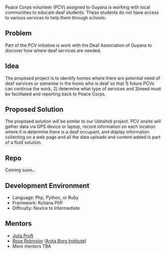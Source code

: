Peace Corps volunteer (PCV) assigned to Guyana is working with local communities to educate deaf students. These students do not have access to various services to help them through schools. 

## Problem
Part of the PCV initiative is work with the Deaf Association of Guyana to discover how where deaf services are needed. 

## Idea
The proposed project is to identify homes where there are potential need of deaf services or someone in the home who is deaf so that 1) future PCVs can continue the work, 2) determine what type of services and 3)need must be facilitated and reporting back to Peace Corps.

## Proposed Solution
The proposed solution will be similar to our Ushahidi project. PCV onsite will gather data via GPS device or laptop, record information on each location where it is determine there is a deaf occupant, and display information collecting on a web page and all the data uploads and content added is part of a fluid solution.

## Repo
Coming soon...

## Development Environment
* Language: Php, Python, or Ruby
* Framework: Kohana PhP
* Difficulty: Novice to Intermediate

## Mentors
* [Julia Proft](http://systers.org/systers-dev/doku.php/julia_proft)
* [Rose Robinson](http://about.me/rosariorobinson) ([Anita Borg Institute](http://anitaborg.org/))
* More mentors TBA